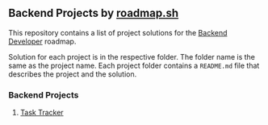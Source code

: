 ## Backend Projects by [roadmap.sh](https://roadmap.sh)

This repository contains a list of project solutions for the [Backend Developer](https://roadmap.sh/backend) roadmap.

Solution for each project is in the respective folder. The folder name is the same as the project name. Each project folder contains a `README.md` file that describes the project and the solution.

### Backend Projects

1. [Task Tracker](https://roadmap.sh/projects/task-tracker)

